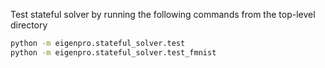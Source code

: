 Test stateful solver by running the following commands from the top-level directory

```bash
python -m eigenpro.stateful_solver.test
python -m eigenpro.stateful_solver.test_fmnist
```
